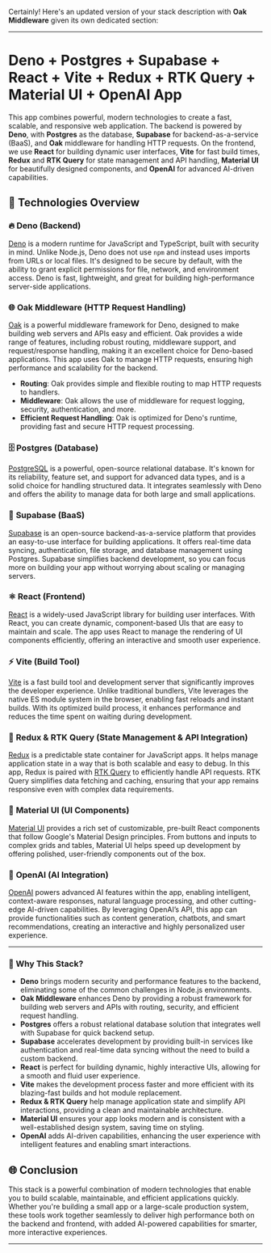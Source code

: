 Certainly! Here's an updated version of your stack description with **Oak Middleware** given its own dedicated section:

---

# Deno + Postgres + Supabase + React + Vite + Redux + RTK Query + Material UI + OpenAI App

This app combines powerful, modern technologies to create a fast, scalable, and responsive web application. The backend is powered by **Deno**, with **Postgres** as the database, **Supabase** for backend-as-a-service (BaaS), and **Oak** middleware for handling HTTP requests. On the frontend, we use **React** for building dynamic user interfaces, **Vite** for fast build times, **Redux** and **RTK Query** for state management and API handling, **Material UI** for beautifully designed components, and **OpenAI** for advanced AI-driven capabilities.

## 🚀 Technologies Overview

### 🔥 **Deno (Backend)**

[Deno](https://deno.land) is a modern runtime for JavaScript and TypeScript, built with security in mind. Unlike Node.js, Deno does not use `npm` and instead uses imports from URLs or local files. It's designed to be secure by default, with the ability to grant explicit permissions for file, network, and environment access. Deno is fast, lightweight, and great for building high-performance server-side applications.

### 🌐 **Oak Middleware (HTTP Request Handling)**

[Oak](https://deno.land/x/oak) is a powerful middleware framework for Deno, designed to make building web servers and APIs easy and efficient. Oak provides a wide range of features, including robust routing, middleware support, and request/response handling, making it an excellent choice for Deno-based applications. This app uses Oak to manage HTTP requests, ensuring high performance and scalability for the backend.

- **Routing**: Oak provides simple and flexible routing to map HTTP requests to handlers.
- **Middleware**: Oak allows the use of middleware for request logging, security, authentication, and more.
- **Efficient Request Handling**: Oak is optimized for Deno's runtime, providing fast and secure HTTP request processing.

### 🗄️ **Postgres (Database)**

[PostgreSQL](https://www.postgresql.org) is a powerful, open-source relational database. It's known for its reliability, feature set, and support for advanced data types, and is a solid choice for handling structured data. It integrates seamlessly with Deno and offers the ability to manage data for both large and small applications.

### 🔑 **Supabase (BaaS)**

[Supabase](https://supabase.io) is an open-source backend-as-a-service platform that provides an easy-to-use interface for building applications. It offers real-time data syncing, authentication, file storage, and database management using Postgres. Supabase simplifies backend development, so you can focus more on building your app without worrying about scaling or managing servers.

### ⚛️ **React (Frontend)**

[React](https://reactjs.org) is a widely-used JavaScript library for building user interfaces. With React, you can create dynamic, component-based UIs that are easy to maintain and scale. The app uses React to manage the rendering of UI components efficiently, offering an interactive and smooth user experience.

### ⚡ **Vite (Build Tool)**

[Vite](https://vitejs.dev) is a fast build tool and development server that significantly improves the developer experience. Unlike traditional bundlers, Vite leverages the native ES module system in the browser, enabling fast reloads and instant builds. With its optimized build process, it enhances performance and reduces the time spent on waiting during development.

### 🔄 **Redux & RTK Query (State Management & API Integration)**

[Redux](https://redux.js.org) is a predictable state container for JavaScript apps. It helps manage application state in a way that is both scalable and easy to debug. In this app, Redux is paired with [RTK Query](https://redux-toolkit.js.org) to efficiently handle API requests. RTK Query simplifies data fetching and caching, ensuring that your app remains responsive even with complex data requirements.

### 🎨 **Material UI (UI Components)**

[Material UI](https://mui.com) provides a rich set of customizable, pre-built React components that follow Google's Material Design principles. From buttons and inputs to complex grids and tables, Material UI helps speed up development by offering polished, user-friendly components out of the box.

### 🤖 **OpenAI (AI Integration)**

[OpenAI](https://openai.com) powers advanced AI features within the app, enabling intelligent, context-aware responses, natural language processing, and other cutting-edge AI-driven capabilities. By leveraging OpenAI’s API, this app can provide functionalities such as content generation, chatbots, and smart recommendations, creating an interactive and highly personalized user experience.

---

### 🌟 Why This Stack?

- **Deno** brings modern security and performance features to the backend, eliminating some of the common challenges in Node.js environments.
- **Oak Middleware** enhances Deno by providing a robust framework for building web servers and APIs with routing, security, and efficient request handling.
- **Postgres** offers a robust relational database solution that integrates well with Supabase for quick backend setup.
- **Supabase** accelerates development by providing built-in services like authentication and real-time data syncing without the need to build a custom backend.
- **React** is perfect for building dynamic, highly interactive UIs, allowing for a smooth and fluid user experience.
- **Vite** makes the development process faster and more efficient with its blazing-fast builds and hot module replacement.
- **Redux & RTK Query** help manage application state and simplify API interactions, providing a clean and maintainable architecture.
- **Material UI** ensures your app looks modern and is consistent with a well-established design system, saving time on styling.
- **OpenAI** adds AI-driven capabilities, enhancing the user experience with intelligent features and enabling smart interactions.

## 🌐 Conclusion

This stack is a powerful combination of modern technologies that enable you to build scalable, maintainable, and efficient applications quickly. Whether you're building a small app or a large-scale production system, these tools work together seamlessly to deliver high performance both on the backend and frontend, with added AI-powered capabilities for smarter, more interactive experiences.

---
